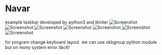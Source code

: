 # Navar
example taskbar developed by python3 and tkinter
![Screenshot](https://github.com/iman-salmani/Navar/blob/master/screenshot/Screenshot_2019-05-17%202019-05-17-143217_1600x900_scrot%20png%20(%D8%AA%D8%B5%D9%88%DB%8C%D8%B1%20PNG%D8%8C%201600%20%D8%AF%D8%B1%20900%20%D9%86%D9%82%D8%B7%D9%87)%20-%20%D9%85%D9%82%DB%8C%D8%A7%D8%B3%20(83%25).png)
![Screenshot](https://github.com/iman-salmani/Navar/blob/master/screenshot/Screenshot_2019-05-17%202019-05-17-143213_1600x900_scrot%20png%20(%D8%AA%D8%B5%D9%88%DB%8C%D8%B1%20PNG%D8%8C%201600%20%D8%AF%D8%B1%20900%20%D9%86%D9%82%D8%B7%D9%87)%20-%20%D9%85%D9%82%DB%8C%D8%A7%D8%B3%20(83%25).png)
![Screenshot](https://github.com/iman-salmani/Navar/blob/master/screenshot/2019-05-17-143355_1600x900_scrot.png)
![Screenshot](https://github.com/iman-salmani/Navar/blob/master/screenshot/2019-05-17-143252_1600x900_scrot.png)
![Screenshot](https://github.com/iman-salmani/Navar/blob/master/screenshot/2019-05-17-143236_1600x900_scrot.png)
![Screenshot](https://github.com/iman-salmani/Navar/blob/master/screenshot/2019-05-17-143232_1600x900_scrot.png)
![Screenshot](https://github.com/iman-salmani/Navar/blob/master/screenshot/2019-05-17-143223_1600x900_scrot.png)

for program change keyboard layout.
  we can use xkbgroup python module but on mony system error libc6!

